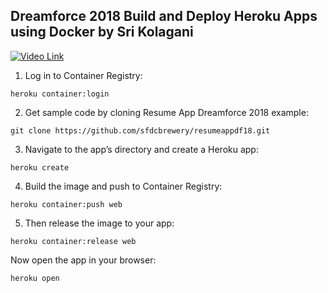 ## Dreamforce 2018 Build and Deploy Heroku Apps using Docker by Sri Kolagani
[![Video Link](https://www.youtube.com/watch?v=J6TvtIqgbjA)](https://www.youtube.com/watch?v=J6TvtIqgbjA)

1. Log in to Container Registry:

```
heroku container:login

```
2. Get sample code by cloning Resume App Dreamforce 2018 example:

```
git clone https://github.com/sfdcbrewery/resumeappdf18.git

```
3. Navigate to the app’s directory and create a Heroku app:

```
heroku create

```

4. Build the image and push to Container Registry:

```
heroku container:push web

```

5. Then release the image to your app:

```
heroku container:release web

```

Now open the app in your browser:

```
heroku open

```
